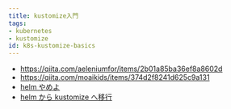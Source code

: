```yaml
---
title: kustomize入門
tags:
- kubernetes
- kustomize
id: k8s-kustomize-basics
---
```


- https://qiita.com/aeleniumfor/items/2b01a85ba36ef8a8602d
- https://qiita.com/moaikids/items/374d2f8241d625c9a131
- [helm やめよ](https://k8s.jp/2019/03/28/kubeflow-roadmap-replacing-ksonnet-kustomize-helm-josh-bottum/)
- [helm から kustomize へ移行](https://www.1915keke.com/entry/2018/10/08/214817)